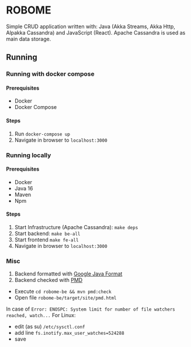 # ROBOME
Simple CRUD application written with: Java (Akka Streams, Akka Http, Alpakka Cassandra) and JavaScript (React). Apache Cassandra is used as main data storage.

## Running

### Running with docker compose

#### Prerequisites
- Docker
- Docker Compose

#### Steps
1. Run `docker-compose up`
2. Navigate in browser to `localhost:3000`

### Running locally

#### Prerequisites
- Docker
- Java 16
- Maven
- Npm

#### Steps
1. Start Infrastructure (Apache Cassandra): `make deps`
2. Start backend: `make be-all`
3. Start frontend `make fe-all`
4. Navigate in browser to `localhost:3000`


### Misc
1. Backend formatted with [Google Java Format](https://github.com/google/google-java-format)
2. Backend checked with [PMD](https://pmd.github.io/)
- Execute `cd robome-be && mvn pmd:check`
- Open file `robome-be/target/site/pmd.html`


In case of `Error: ENOSPC: System limit for number of file watchers reached, watch...`
For Linux:
- edit (as su) `/etc/sysctl.conf`
- add line `fs.inotify.max_user_watches=524288`
- save